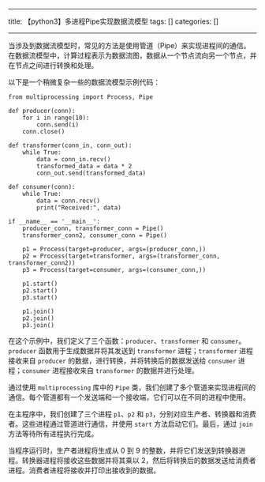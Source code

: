 
--- 
title:  【python3】多进程Pipe实现数据流模型 
tags: []
categories: [] 

---
当涉及到数据流模型时，常见的方法是使用管道（Pipe）来实现进程间的通信。在数据流模型中，计算过程表示为数据流图，数据从一个节点流向另一个节点，并在节点之间进行转换和处理。

以下是一个稍微复杂一些的数据流模型示例代码：

```
from multiprocessing import Process, Pipe

def producer(conn):
    for i in range(10):
        conn.send(i)
    conn.close()

def transformer(conn_in, conn_out):
    while True:
        data = conn_in.recv()
        transformed_data = data * 2
        conn_out.send(transformed_data)

def consumer(conn):
    while True:
        data = conn.recv()
        print("Received:", data)

if __name__ == '__main__':
    producer_conn, transformer_conn = Pipe()
    transformer_conn2, consumer_conn = Pipe()

    p1 = Process(target=producer, args=(producer_conn,))
    p2 = Process(target=transformer, args=(transformer_conn, transformer_conn2))
    p3 = Process(target=consumer, args=(consumer_conn,))

    p1.start()
    p2.start()
    p3.start()

    p1.join()
    p2.join()
    p3.join()

```

在这个示例中，我们定义了三个函数：`producer`、`transformer` 和 `consumer`。`producer` 函数用于生成数据并将其发送到 `transformer` 进程；`transformer` 进程接收来自 `producer` 的数据，进行转换，并将转换后的数据发送给 `consumer` 进程；`consumer` 进程接收来自 `transformer` 的数据并进行处理。

通过使用 `multiprocessing` 库中的 `Pipe` 类，我们创建了多个管道来实现进程间的通信。每个管道都有一个发送端和一个接收端，它们可以在不同的进程中使用。

在主程序中，我们创建了三个进程 `p1`、`p2` 和 `p3`，分别对应生产者、转换器和消费者。这些进程通过管道进行通信，并使用 `start` 方法启动它们。最后，通过 `join` 方法等待所有进程执行完成。

当程序运行时，生产者进程将生成从 0 到 9 的整数，并将它们发送到转换器进程。转换器进程将接收这些数据并将其乘以 2，然后将转换后的数据发送给消费者进程。消费者进程将接收并打印出接收到的数据。


